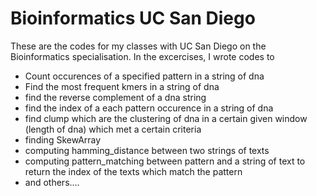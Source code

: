 # Bioinformatics UC San Diego
These are the codes for my classes with UC San Diego on the Bioinformatics specialisation. 
In the excercises, I wrote codes to 
* Count occurences of a specified pattern in a string of dna
* Find the most frequent kmers in a string of dna
* find the reverse complement of a dna string
* find the index of a each pattern occurence in a string of dna
* find clump which are the clustering of dna in a certain given window (length of dna) which met a certain criteria
* finding SkewArray
* computing hamming_distance between two strings of texts
* computing pattern_matching between pattern and a string of text to return the index of the texts which match the pattern
* and others....
